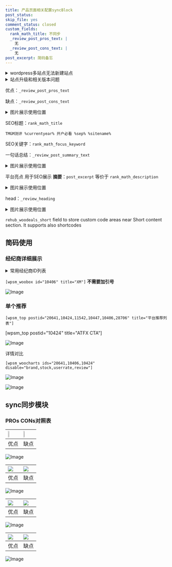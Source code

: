 ```yaml
---
title: 产品页面相关配置syncBlock
post_status: 
skip_file: yes
comment_status: closed
custom_fields:
  rank_math_title: 不同步
  _review_post_pros_text: |
    无
  _review_post_cons_text: |
    无
post_excerpt: 简码备忘
---
```

<details><summary>wordpress多站点无法新建站点</summary>

<li>和报错需要清理cookies一样的原因</li>
<li>wp-config.php里面<code>define( 'SUBDOMAIN_INSTALL', false );//子域名安装</code></li>
<li>新建子站点是用<code>define( 'SUBDOMAIN_INSTALL', true);//子域名安装</code> 完成以后，改成<code>false</code></li>
</details>

<details><summary>站点升级和相关版本问题</summary>

<p>wordpress：5.9.9
woocommerce：7.5.1
出现问题的地方：主题选项里面>><strong>Product layout >>compact style</strong></p>
<p>如何出现没有用过的字段 导致无法保存。先导出配置 然后进行修改，后面再次恢复即可。</p>
<p>出现部分字段无法显示时，需要返回默认布局后，对产品进行保存就好了。</p>
<p></p>
</details>

优点：`_review_post_pros_text`

缺点：`_review_post_cons_text`

<details><summary>图片展示使用位置</summary>

<img src="https://prod-files-secure.s3.us-west-2.amazonaws.com/39ed1227-6d7d-4570-be36-9ccd4a2c4241/f51d3d83-55d4-4bdf-9604-f37ec77ab556/Untitled.png?X-Amz-Algorithm=AWS4-HMAC-SHA256&X-Amz-Content-Sha256=UNSIGNED-PAYLOAD&X-Amz-Credential=ASIAZI2LB466WA5UUAG4%2F20251007%2Fus-west-2%2Fs3%2Faws4_request&X-Amz-Date=20251007T225520Z&X-Amz-Expires=3600&X-Amz-Security-Token=IQoJb3JpZ2luX2VjEBcaCXVzLXdlc3QtMiJHMEUCIAZ6TOhAcT6Es%2Fa6BElj%2FEj5vNU3KGovAUB60vGOWgx1AiEAhPQp1Kil5liOnKQqUSrlPgD%2BGM5ByTimpjAphgxXRb4qiAQIsP%2F%2F%2F%2F%2F%2F%2F%2F%2F%2FARAAGgw2Mzc0MjMxODM4MDUiDNN4w4iTYtkuzXn%2BJSrcA9WKUoqRncvshIXRhEa9V%2FuKCOfC46g1IoaOFa9Cut76djRaYKR2jr1Pm80TBSeq%2BtFq%2FSoQpiYWFT6ga8QSm%2F5xmjPD3kkMVMluB0iLIk1zR2SAWXO339EYO7zu8sfvIfVH9uGhTbQ80go866F8FlDF%2Beydz0fcAYzNtlKCnvVKhf%2B5u%2F7%2Fgw1YnSndozxi5wSUiQVUqyuxNpAXz6sHXvV7Lj3o403Ho5L%2BX5LuOT0v8hdoPYc3yDriUn4Zqle5npDnHkjyRFDWkPDRmjOVvoMua2plfFgbPrEw95H4To8lUzhCOcwg9rjdY0L4cPyd3TVsYy52TwFYftNICvcO9qN%2Bo4DNkHyaFUp4150S8iMuOsH6lOpD%2B0sOLJwvO8n2VVo87ERBmxO8xf4VpOCeg3GneguOje9C1DxakQcq4jocddM6j668p5gI%2BQK1abfqwfrc2t%2Fy%2F0Y%2BKoFncj7JnLk1gGZzsITQTT57DbRmgWZyl8p4qa5iTiVMzwDM8ifnptSXkN6YFVEzG7OUQd6D0TgG%2FyXYDUNSD2dTZ6%2BqKf5uJ%2FWa0VOFIP4Tm%2BbvWXu%2FuUa1AL6%2Bmxk%2Fl2F1PgoPy%2BxFx9bcf8VcZ%2Bgmx3A8UMjwcXiMrRTwf7b4HBvGMJSwlscGOqUBTf5KVs1yrGTv%2B6eEB39FK3tGbdL0zuqSZ%2BFx%2BZABDDh5PgmgbS8NiVR4Qz0Y7N3pWvsxO0CzfFZhLuzM9NkEhcCm7Y4eTaTipIu1IFM9Zogw4m1DMyIDoEPSCU%2Bk%2FjoTIzuFKf4X6PimmqzW3qlz2GJzGRfPc8kKvYuyV%2FK8MMk%2BKPqj6NbrBJvZvrZIpeTiPFbFL0f9nTX%2FnBtr16Iaz2KOw6JP&X-Amz-Signature=896092cfce92fbdb53e9fb48c833583eb503ce91a64bd0e577c0a63223871c94&X-Amz-SignedHeaders=host&x-amz-checksum-mode=ENABLED&x-id=GetObject" alt="Image">
</details>

SEO标题：`rank_math_title`

`TMGM测评 %currentyear% 开户必看 %sep% %sitename%`

SEO关键字：`rank_math_focus_keyword`

一句话总结：`_review_post_summary_text`

<details><summary>图片展示使用位置</summary>

<img src="https://prod-files-secure.s3.us-west-2.amazonaws.com/39ed1227-6d7d-4570-be36-9ccd4a2c4241/4b96a922-296c-4f4e-8630-d1c870cbce01/Untitled.png?X-Amz-Algorithm=AWS4-HMAC-SHA256&X-Amz-Content-Sha256=UNSIGNED-PAYLOAD&X-Amz-Credential=ASIAZI2LB466SHXP644O%2F20251007%2Fus-west-2%2Fs3%2Faws4_request&X-Amz-Date=20251007T225521Z&X-Amz-Expires=3600&X-Amz-Security-Token=IQoJb3JpZ2luX2VjEBcaCXVzLXdlc3QtMiJGMEQCIH4daMnunJVTnlaJtT8BndeD9%2FYihzTU8cOji2C5T3jWAiBXkqJJpF86jMPQmuMYs42vueo%2BeG6svhqcLgbGTvGDTCqIBAiw%2F%2F%2F%2F%2F%2F%2F%2F%2F%2F8BEAAaDDYzNzQyMzE4MzgwNSIM0O5euBpukcnt6P8HKtwD0dhzK0IT8KbEqTgceGXVClQS4UFd0c8SoPfeJzRegm3Nzkrr%2FXQ9VfTqpEBcTuW%2B6hjoYqXhwEa82yKvOWVrvzRMj%2BLkR4JWYfuZ6toyPUlsAkxcE3RQjjYeq4Va2SlBOOs2%2B8N6D%2BjvOL7wQvIyvtklZUD4XJZb%2BzPuGMDgTr%2BCJXQmQzohMV2IL5s9UQyFKW6lFPSTYWdtpU5vmq8iYAo3Tw5IGLqN8yrzhJKTwRCCb6UziMmfyoIYWa7EyEy5gNUFDQD7tXqWuzN5soKV5IeOj05MIk5rtOOlGawEPiHGH8hIwCZHQOpzxKskeI%2FGaCEvBRK9IwwWj8YcXFwTXr%2FQ%2B8B0WFQzhEvMvHSpOA0kf11DV1RFCogX52b3HVV5dua%2BvDAh6gTaOv33cGl8Ypyj1zQieT9X%2BdKqb8xeSM5681Tild97utGBBjzjhMSgKjZpejrwNtDv5zKGSYjcunNewFfcxwhXbjBK1Ej3bz%2FNiDGaY4dI68CJsDARz3P%2F%2Ff3mVeFhpUWCIzC3aUiMra1GVwn9ajRQotNpXCAJFrLLpTc9jQfy1tsMnqiZLybdOGEM%2Fbhv7hO%2B4q4F211qfhNBdH0SI9cPInxma4aUUGNeqSfM%2BiZQqhxs%2FUwwgLCWxwY6pgEzQfw7rG%2BPCUzs4NvLtgJo7RwPsmnDFQKuYvsJZvVw%2FjXkFcErlDp89h3QX1KUSSM78h7rxxom5FPkahjnOZ4gsRM%2BGvZJPd6M4Zow4y4jXOJR1OSo%2FkhfeBEkZmp2Pro0V585zOMcQJL1jjwKZnHmvsXyxO9ebrGFRT4%2F2ZTVUwF0xPYntpsEh1pl5VZxdxQSmpUnji2Gko85Sd5jmkdqEoWj8gib&X-Amz-Signature=851b52e8951c9a5a6c157cff816752818d74baa32f94b5ffd15f3c73114ec3a1&X-Amz-SignedHeaders=host&x-amz-checksum-mode=ENABLED&x-id=GetObject" alt="Image">
</details>

平台亮点 用于SEO展示 **摘要**：`post_excerpt`  等价于 `rank_math_description`

<details><summary>图片展示使用位置</summary>

<img src="https://prod-files-secure.s3.us-west-2.amazonaws.com/39ed1227-6d7d-4570-be36-9ccd4a2c4241/1ee11f63-b60a-4dfe-a7a7-d58ff23b5d88/Untitled.png?X-Amz-Algorithm=AWS4-HMAC-SHA256&X-Amz-Content-Sha256=UNSIGNED-PAYLOAD&X-Amz-Credential=ASIAZI2LB4663PT6ZN5C%2F20251007%2Fus-west-2%2Fs3%2Faws4_request&X-Amz-Date=20251007T225521Z&X-Amz-Expires=3600&X-Amz-Security-Token=IQoJb3JpZ2luX2VjEBcaCXVzLXdlc3QtMiJIMEYCIQC6K6B3jBBcyjvnWu6ppt75iANBiB09hcWRIW7navfGVwIhAKyItZ8oM%2FuTRI0eL7Z3%2Fzz%2BjT1PjBpO041Bqge03s2kKogECLD%2F%2F%2F%2F%2F%2F%2F%2F%2F%2FwEQABoMNjM3NDIzMTgzODA1IgzFOOML0ZIF4xIMcNQq3AMCK79Z4d6k4NYc5P1PR5YJyfyzViqg26ggaZl00P%2BtT3vckQ1%2B%2FIvW6ysZ6Dr57XP%2F15M6sqp7CSNqkWSEpjIRMu3CjKxHFQ3qvjXrfQXU1KaMzrKuUso1S3kwXzxjEanisbRRGFPoYy4aej8pUFjNGa%2BUkNz0%2FCxEHG6xP3g0ZxEY2r1FXHGOHvWmsRMKzUoWIQ%2B%2FaR%2F6tG%2F56SAzmleygkWM8O6Ubq8OpO0XPgxUbU8EuS%2FIJLQfEpHGEzLU6w%2B28YrZvEGvRIzXXZb5mUtWmrHKOCEEm47bTs1F1NAbDf2X0e1cFFuCyXq6A6PHNzyBbTyQwkAlnZWHBFVcVOW8ZK7us6imJvynDwCDTgFlFT%2B5lU665soMzJK1pX%2BPaYtfAGp3sXUrLf1fQhvrUrcyS6eXQ5UphmdRwoS2mLxL%2FJ5tEyOOagIFx7Nk%2BLnwextznOez2VGHtr8dU1BqgDKfTFCi3QTke1ZbFv%2FDijCS8ImCi0SFe0LYFdKa7RLPDsw0Kc2sp9r111C1Gl4Rl5Ea7ibMotkHDphLihk5cIX7W%2FzrtzA7UGOerJinl8Q5N63mZ%2BEODU%2BBDEiH4vGxtccnR0y6N6DNnGJtgZPGlAp2twHmvTbj9e2X7dA10DCksJbHBjqkAZXr2xsH5SMt7a7PWPUI8%2F9GtWZgX%2FzT357jIWg8j%2BFgq6TPHsytDIw019K%2FLdRPbQpK%2FbDWhoMu50klnqw8JuEBZWSi3moN8KWcCnB%2BxDAXZHkeppL6JHNs1UXS2IZqzJjNvMcDX3vYddnz6PqgMlOfRVzC7eVRhzHGhjBKVyS7feYvq5mKKpkkTa%2B4rvhS1pm5EWV%2FVvWsw1UEeZvvxIlvTuPc&X-Amz-Signature=c3b41248c6f16635b04f91385d7d69cfd075d46b2cd14a6ce6ffdd20503b664a&X-Amz-SignedHeaders=host&x-amz-checksum-mode=ENABLED&x-id=GetObject" alt="Image">
<img src="https://prod-files-secure.s3.us-west-2.amazonaws.com/39ed1227-6d7d-4570-be36-9ccd4a2c4241/ad4118b5-78d8-4fbe-801e-3b29b5d99c01/Untitled.png?X-Amz-Algorithm=AWS4-HMAC-SHA256&X-Amz-Content-Sha256=UNSIGNED-PAYLOAD&X-Amz-Credential=ASIAZI2LB4663PT6ZN5C%2F20251007%2Fus-west-2%2Fs3%2Faws4_request&X-Amz-Date=20251007T225521Z&X-Amz-Expires=3600&X-Amz-Security-Token=IQoJb3JpZ2luX2VjEBcaCXVzLXdlc3QtMiJIMEYCIQC6K6B3jBBcyjvnWu6ppt75iANBiB09hcWRIW7navfGVwIhAKyItZ8oM%2FuTRI0eL7Z3%2Fzz%2BjT1PjBpO041Bqge03s2kKogECLD%2F%2F%2F%2F%2F%2F%2F%2F%2F%2FwEQABoMNjM3NDIzMTgzODA1IgzFOOML0ZIF4xIMcNQq3AMCK79Z4d6k4NYc5P1PR5YJyfyzViqg26ggaZl00P%2BtT3vckQ1%2B%2FIvW6ysZ6Dr57XP%2F15M6sqp7CSNqkWSEpjIRMu3CjKxHFQ3qvjXrfQXU1KaMzrKuUso1S3kwXzxjEanisbRRGFPoYy4aej8pUFjNGa%2BUkNz0%2FCxEHG6xP3g0ZxEY2r1FXHGOHvWmsRMKzUoWIQ%2B%2FaR%2F6tG%2F56SAzmleygkWM8O6Ubq8OpO0XPgxUbU8EuS%2FIJLQfEpHGEzLU6w%2B28YrZvEGvRIzXXZb5mUtWmrHKOCEEm47bTs1F1NAbDf2X0e1cFFuCyXq6A6PHNzyBbTyQwkAlnZWHBFVcVOW8ZK7us6imJvynDwCDTgFlFT%2B5lU665soMzJK1pX%2BPaYtfAGp3sXUrLf1fQhvrUrcyS6eXQ5UphmdRwoS2mLxL%2FJ5tEyOOagIFx7Nk%2BLnwextznOez2VGHtr8dU1BqgDKfTFCi3QTke1ZbFv%2FDijCS8ImCi0SFe0LYFdKa7RLPDsw0Kc2sp9r111C1Gl4Rl5Ea7ibMotkHDphLihk5cIX7W%2FzrtzA7UGOerJinl8Q5N63mZ%2BEODU%2BBDEiH4vGxtccnR0y6N6DNnGJtgZPGlAp2twHmvTbj9e2X7dA10DCksJbHBjqkAZXr2xsH5SMt7a7PWPUI8%2F9GtWZgX%2FzT357jIWg8j%2BFgq6TPHsytDIw019K%2FLdRPbQpK%2FbDWhoMu50klnqw8JuEBZWSi3moN8KWcCnB%2BxDAXZHkeppL6JHNs1UXS2IZqzJjNvMcDX3vYddnz6PqgMlOfRVzC7eVRhzHGhjBKVyS7feYvq5mKKpkkTa%2B4rvhS1pm5EWV%2FVvWsw1UEeZvvxIlvTuPc&X-Amz-Signature=400e2290b3a5ce7b63006c2343c0673ceecad6b00c3ca9bf9f47dfe9d702c964&X-Amz-SignedHeaders=host&x-amz-checksum-mode=ENABLED&x-id=GetObject" alt="Image">
<img src="https://prod-files-secure.s3.us-west-2.amazonaws.com/39ed1227-6d7d-4570-be36-9ccd4a2c4241/a38cf7c9-a79c-4b64-9e94-13589fe0758b/Untitled.png?X-Amz-Algorithm=AWS4-HMAC-SHA256&X-Amz-Content-Sha256=UNSIGNED-PAYLOAD&X-Amz-Credential=ASIAZI2LB4663PT6ZN5C%2F20251007%2Fus-west-2%2Fs3%2Faws4_request&X-Amz-Date=20251007T225521Z&X-Amz-Expires=3600&X-Amz-Security-Token=IQoJb3JpZ2luX2VjEBcaCXVzLXdlc3QtMiJIMEYCIQC6K6B3jBBcyjvnWu6ppt75iANBiB09hcWRIW7navfGVwIhAKyItZ8oM%2FuTRI0eL7Z3%2Fzz%2BjT1PjBpO041Bqge03s2kKogECLD%2F%2F%2F%2F%2F%2F%2F%2F%2F%2FwEQABoMNjM3NDIzMTgzODA1IgzFOOML0ZIF4xIMcNQq3AMCK79Z4d6k4NYc5P1PR5YJyfyzViqg26ggaZl00P%2BtT3vckQ1%2B%2FIvW6ysZ6Dr57XP%2F15M6sqp7CSNqkWSEpjIRMu3CjKxHFQ3qvjXrfQXU1KaMzrKuUso1S3kwXzxjEanisbRRGFPoYy4aej8pUFjNGa%2BUkNz0%2FCxEHG6xP3g0ZxEY2r1FXHGOHvWmsRMKzUoWIQ%2B%2FaR%2F6tG%2F56SAzmleygkWM8O6Ubq8OpO0XPgxUbU8EuS%2FIJLQfEpHGEzLU6w%2B28YrZvEGvRIzXXZb5mUtWmrHKOCEEm47bTs1F1NAbDf2X0e1cFFuCyXq6A6PHNzyBbTyQwkAlnZWHBFVcVOW8ZK7us6imJvynDwCDTgFlFT%2B5lU665soMzJK1pX%2BPaYtfAGp3sXUrLf1fQhvrUrcyS6eXQ5UphmdRwoS2mLxL%2FJ5tEyOOagIFx7Nk%2BLnwextznOez2VGHtr8dU1BqgDKfTFCi3QTke1ZbFv%2FDijCS8ImCi0SFe0LYFdKa7RLPDsw0Kc2sp9r111C1Gl4Rl5Ea7ibMotkHDphLihk5cIX7W%2FzrtzA7UGOerJinl8Q5N63mZ%2BEODU%2BBDEiH4vGxtccnR0y6N6DNnGJtgZPGlAp2twHmvTbj9e2X7dA10DCksJbHBjqkAZXr2xsH5SMt7a7PWPUI8%2F9GtWZgX%2FzT357jIWg8j%2BFgq6TPHsytDIw019K%2FLdRPbQpK%2FbDWhoMu50klnqw8JuEBZWSi3moN8KWcCnB%2BxDAXZHkeppL6JHNs1UXS2IZqzJjNvMcDX3vYddnz6PqgMlOfRVzC7eVRhzHGhjBKVyS7feYvq5mKKpkkTa%2B4rvhS1pm5EWV%2FVvWsw1UEeZvvxIlvTuPc&X-Amz-Signature=96bf1cec249427af3d9048bcfcc7fb05572b18a6e543ad18fd5a7632d0d4471d&X-Amz-SignedHeaders=host&x-amz-checksum-mode=ENABLED&x-id=GetObject" alt="Image">
<img src="https://prod-files-secure.s3.us-west-2.amazonaws.com/39ed1227-6d7d-4570-be36-9ccd4a2c4241/7da6fc1e-d2ac-42ae-8c75-cb5749aa18f6/Untitled.png?X-Amz-Algorithm=AWS4-HMAC-SHA256&X-Amz-Content-Sha256=UNSIGNED-PAYLOAD&X-Amz-Credential=ASIAZI2LB4663PT6ZN5C%2F20251007%2Fus-west-2%2Fs3%2Faws4_request&X-Amz-Date=20251007T225521Z&X-Amz-Expires=3600&X-Amz-Security-Token=IQoJb3JpZ2luX2VjEBcaCXVzLXdlc3QtMiJIMEYCIQC6K6B3jBBcyjvnWu6ppt75iANBiB09hcWRIW7navfGVwIhAKyItZ8oM%2FuTRI0eL7Z3%2Fzz%2BjT1PjBpO041Bqge03s2kKogECLD%2F%2F%2F%2F%2F%2F%2F%2F%2F%2FwEQABoMNjM3NDIzMTgzODA1IgzFOOML0ZIF4xIMcNQq3AMCK79Z4d6k4NYc5P1PR5YJyfyzViqg26ggaZl00P%2BtT3vckQ1%2B%2FIvW6ysZ6Dr57XP%2F15M6sqp7CSNqkWSEpjIRMu3CjKxHFQ3qvjXrfQXU1KaMzrKuUso1S3kwXzxjEanisbRRGFPoYy4aej8pUFjNGa%2BUkNz0%2FCxEHG6xP3g0ZxEY2r1FXHGOHvWmsRMKzUoWIQ%2B%2FaR%2F6tG%2F56SAzmleygkWM8O6Ubq8OpO0XPgxUbU8EuS%2FIJLQfEpHGEzLU6w%2B28YrZvEGvRIzXXZb5mUtWmrHKOCEEm47bTs1F1NAbDf2X0e1cFFuCyXq6A6PHNzyBbTyQwkAlnZWHBFVcVOW8ZK7us6imJvynDwCDTgFlFT%2B5lU665soMzJK1pX%2BPaYtfAGp3sXUrLf1fQhvrUrcyS6eXQ5UphmdRwoS2mLxL%2FJ5tEyOOagIFx7Nk%2BLnwextznOez2VGHtr8dU1BqgDKfTFCi3QTke1ZbFv%2FDijCS8ImCi0SFe0LYFdKa7RLPDsw0Kc2sp9r111C1Gl4Rl5Ea7ibMotkHDphLihk5cIX7W%2FzrtzA7UGOerJinl8Q5N63mZ%2BEODU%2BBDEiH4vGxtccnR0y6N6DNnGJtgZPGlAp2twHmvTbj9e2X7dA10DCksJbHBjqkAZXr2xsH5SMt7a7PWPUI8%2F9GtWZgX%2FzT357jIWg8j%2BFgq6TPHsytDIw019K%2FLdRPbQpK%2FbDWhoMu50klnqw8JuEBZWSi3moN8KWcCnB%2BxDAXZHkeppL6JHNs1UXS2IZqzJjNvMcDX3vYddnz6PqgMlOfRVzC7eVRhzHGhjBKVyS7feYvq5mKKpkkTa%2B4rvhS1pm5EWV%2FVvWsw1UEeZvvxIlvTuPc&X-Amz-Signature=0b8b14a5705da70c22eb5b5e711ba9bfd02a711804bbe8dead94eac3a8d1129e&X-Amz-SignedHeaders=host&x-amz-checksum-mode=ENABLED&x-id=GetObject" alt="Image">
<img src="https://prod-files-secure.s3.us-west-2.amazonaws.com/39ed1227-6d7d-4570-be36-9ccd4a2c4241/7e97f40a-eaee-47f5-b2f9-475f96808fa7/Untitled.png?X-Amz-Algorithm=AWS4-HMAC-SHA256&X-Amz-Content-Sha256=UNSIGNED-PAYLOAD&X-Amz-Credential=ASIAZI2LB4663PT6ZN5C%2F20251007%2Fus-west-2%2Fs3%2Faws4_request&X-Amz-Date=20251007T225521Z&X-Amz-Expires=3600&X-Amz-Security-Token=IQoJb3JpZ2luX2VjEBcaCXVzLXdlc3QtMiJIMEYCIQC6K6B3jBBcyjvnWu6ppt75iANBiB09hcWRIW7navfGVwIhAKyItZ8oM%2FuTRI0eL7Z3%2Fzz%2BjT1PjBpO041Bqge03s2kKogECLD%2F%2F%2F%2F%2F%2F%2F%2F%2F%2FwEQABoMNjM3NDIzMTgzODA1IgzFOOML0ZIF4xIMcNQq3AMCK79Z4d6k4NYc5P1PR5YJyfyzViqg26ggaZl00P%2BtT3vckQ1%2B%2FIvW6ysZ6Dr57XP%2F15M6sqp7CSNqkWSEpjIRMu3CjKxHFQ3qvjXrfQXU1KaMzrKuUso1S3kwXzxjEanisbRRGFPoYy4aej8pUFjNGa%2BUkNz0%2FCxEHG6xP3g0ZxEY2r1FXHGOHvWmsRMKzUoWIQ%2B%2FaR%2F6tG%2F56SAzmleygkWM8O6Ubq8OpO0XPgxUbU8EuS%2FIJLQfEpHGEzLU6w%2B28YrZvEGvRIzXXZb5mUtWmrHKOCEEm47bTs1F1NAbDf2X0e1cFFuCyXq6A6PHNzyBbTyQwkAlnZWHBFVcVOW8ZK7us6imJvynDwCDTgFlFT%2B5lU665soMzJK1pX%2BPaYtfAGp3sXUrLf1fQhvrUrcyS6eXQ5UphmdRwoS2mLxL%2FJ5tEyOOagIFx7Nk%2BLnwextznOez2VGHtr8dU1BqgDKfTFCi3QTke1ZbFv%2FDijCS8ImCi0SFe0LYFdKa7RLPDsw0Kc2sp9r111C1Gl4Rl5Ea7ibMotkHDphLihk5cIX7W%2FzrtzA7UGOerJinl8Q5N63mZ%2BEODU%2BBDEiH4vGxtccnR0y6N6DNnGJtgZPGlAp2twHmvTbj9e2X7dA10DCksJbHBjqkAZXr2xsH5SMt7a7PWPUI8%2F9GtWZgX%2FzT357jIWg8j%2BFgq6TPHsytDIw019K%2FLdRPbQpK%2FbDWhoMu50klnqw8JuEBZWSi3moN8KWcCnB%2BxDAXZHkeppL6JHNs1UXS2IZqzJjNvMcDX3vYddnz6PqgMlOfRVzC7eVRhzHGhjBKVyS7feYvq5mKKpkkTa%2B4rvhS1pm5EWV%2FVvWsw1UEeZvvxIlvTuPc&X-Amz-Signature=8dfff066c02e9fc454d5658623bdca93bbb4c384be79d669ff86a5436d68beda&X-Amz-SignedHeaders=host&x-amz-checksum-mode=ENABLED&x-id=GetObject" alt="Image">
</details>

head：`_review_heading`

<details><summary>图片展示使用位置</summary>

<img src="https://prod-files-secure.s3.us-west-2.amazonaws.com/39ed1227-6d7d-4570-be36-9ccd4a2c4241/3a4650ad-9887-415c-889a-edd51fa54f27/Untitled.png?X-Amz-Algorithm=AWS4-HMAC-SHA256&X-Amz-Content-Sha256=UNSIGNED-PAYLOAD&X-Amz-Credential=ASIAZI2LB4663QAYABGE%2F20251007%2Fus-west-2%2Fs3%2Faws4_request&X-Amz-Date=20251007T225522Z&X-Amz-Expires=3600&X-Amz-Security-Token=IQoJb3JpZ2luX2VjEBcaCXVzLXdlc3QtMiJGMEQCID3NjxTwjXFkU0SkpMusn6d787QSeSjrErCJHYPnmgvJAiASoPcO5XC6nh4CqRRpKLJkYBUck1soJTZ1sMkM34rZcSqIBAiw%2F%2F%2F%2F%2F%2F%2F%2F%2F%2F8BEAAaDDYzNzQyMzE4MzgwNSIMQVRdUTVGXOIyHOLoKtwDFSpykF0ejIAfRZ7t6aVMJbvyQG1juJi5OoUFgQGCO5%2BIhPjkV6nKsGqugpJMV%2Bm17l6BoeUTCJqTB4n%2BZuvpDlVZdXoBO0MkXMECevemNX9lWq9QzgDaGgC5FWsKpbTsu%2BYCiWZ7Eg%2BprGmgjFVh14806adYgb89fFbZ5FfNmltovLMRKF3hlU19Geao8H%2BQGsacf9IS0oc90k0Ys5VGMFMVdHOOHuGONh23DeqvH2d%2FcRqpS%2FtgUFrF2Uz%2FPycF1XaxbDx%2FwHI3vrNvkZdtrA%2FCYabpc%2FZw38xrvYzDqdqCIVACEpOHzafGTLPy4TktqLh%2FqfVfdpYcfH7iROrwbG1i10YUMudLK79wkzswL%2BEm2XlphwLDPic8NBgZp21cHEfNWV1MLM%2BgYXUvzW6M02OMwSomdjQlkWTszKmll2qnphs0sp0Pv0bZk03iJCrndivOQ%2B5T8%2FIR5ZYR1PbU05jAr6wxFYo43L68edPDnr1Ds%2FBB8Wu%2FO78i%2FpFgGeMkZo1gmMT%2BfrHBaD4fxW72A48VWjpAZKb1ymhCPXZtoiXU14NC6y8aGq2pCFJvAKKCNWAVDcNf72TQeOIXHpqJXyPKPhoUKnvr7oiwRCKAI0y%2BoepRPKcMdRNLuVQw%2Bq%2BWxwY6pgF6c%2F9yoOJyFYzaY9axZYPiGQhWExv4Bu3PICB%2FJo6vDwf0yxXXNzimYOvypx%2BhtCHqX3CH%2F4IoDBMcguQYrQWUBt35mt8DYyMCm2uvvsaGuprxqXE6t0WBkEKJ4ttplR0T%2B0LVDD39Hm%2FiAyv6AugPDPlNv95JBymcMmJ2RGV05kLvZQRYyHzVt9C7MFzMsKleoVW02es2iXD170ICvjc3NreV6GW1&X-Amz-Signature=a8012923d2b4ef010994f44166bd2ac094e5089386daa1b338371c9554013aaa&X-Amz-SignedHeaders=host&x-amz-checksum-mode=ENABLED&x-id=GetObject" alt="Image">
</details>

`rehub_woodeals_short`	field to store custom code areas near Short content section. It supports also shortcodes



## 简码使用

### 经纪商详细展示

<details><summary>常用经纪商ID列表</summary>

<pre><code class="php">嘉盛 ===> 20641  [wpsm_woobox id="20641" title="嘉盛"]
易信easymarkets ===> 11542  [wpsm_woobox id="11542" title="易信easymarkets"]
ATFX外汇 ===> 10424  [wpsm_woobox id="10424" title="ATFX"]
XM ===> 10406  [wpsm_woobox id="10406" title="XM"]
TMGM ===> 29622  [wpsm_woobox id="29622" title="TMGM"]
HYCM ===> 10447  [wpsm_woobox id="10447" title="HYCM"]
fpmarkets澳福外汇 ===> 20639  [wpsm_woobox id="20639" title="fpmarkets澳福外汇"]</code></pre>
</details>

`[wpsm_woobox id="10406" title="XM"]` **不需要加引号**

![Image](https://prod-files-secure.s3.us-west-2.amazonaws.com/39ed1227-6d7d-4570-be36-9ccd4a2c4241/4f898f9d-0fa7-4e43-acd3-ac6bc7be575a/Untitled.png?X-Amz-Algorithm=AWS4-HMAC-SHA256&X-Amz-Content-Sha256=UNSIGNED-PAYLOAD&X-Amz-Credential=ASIAZI2LB466RXXPLPPV%2F20251007%2Fus-west-2%2Fs3%2Faws4_request&X-Amz-Date=20251007T225519Z&X-Amz-Expires=3600&X-Amz-Security-Token=IQoJb3JpZ2luX2VjEBcaCXVzLXdlc3QtMiJGMEQCIHCzUdKKR0t%2BpynlgVeAKt%2Fe1O%2Fmd2IN68aw8VoqeXS8AiBN5dv%2Ba9S3OVEdjgK2erP3tKnr7QKaqoi1Bi2lOjPUkiqIBAiw%2F%2F%2F%2F%2F%2F%2F%2F%2F%2F8BEAAaDDYzNzQyMzE4MzgwNSIMEzC5SRbc%2FB0PCyqZKtwDTIcy1f6FRm93%2FGlnbaJX04nIXlmINDTCfNSLoLjlDgdp1tZWpLMm8lnZPdVC5OhUKQfKE0OzqYtecCYL2axFeNVENH6dli7d2HrXBwYB3JfmzjkFYxjxxFf29HGO%2FDFcxDGjQ9XQ2C7lUHdgfQ3XgTAuuU%2BMiHa0f2%2FKXmjz7qi%2FPBjrNqNRdYKSItPyLqxpvrjU%2B7ZFsC1MbkRsh4cqGkH4nEd%2Fa25%2B2Uly5%2BPMhlRWSvGIo%2B8l%2B4tc3eR9S9gRA2qdWNXHdzZp116T5avoxlD7KHwFpZS3VkCE6xN3S4eB1L2OsixdEPwbJYS0Ab3VfH72xs19cMkh%2BJvfPx0Yc1somZeWHMFggcFOqvmO7SpNPGyBPQE%2FuE%2Fs%2FR8PEjxUpggm3DIEyPKGMxqAbMpl1toLR1L4HlmQPH3A6BKxFeDT3BcDjlOfSglOzSFt8RDaT4eXUAZQmZbaRfqxwTSvy6UJ%2B99Jfx8GyU5l%2F2yoIYCOEvZgoPRbrmHkYu3DA40j8E5wPLd%2BBlq2k9Suj9eEFqErvnGXCt2ofx9VWE0rprqwiCJQrYuuXNaGXaY%2BUPFwCVFy%2F57eVN5j0pMf1m0%2ByMIL%2FPcsF6gSXJFRH8hvLXbhTZDOluMCrdU5cPowsrCWxwY6pgFAjyEUpLZEqA8dW6XQcWzYMwo7rYlUKB8Q0diIYoYBwzT6RoswAkLJVMrguVQAQSxID5VGc7cxbjahQeI%2BgRCldWmIFr3%2FCGurmAUeGmc2GAaqz%2F3BYt5jSB8g3dX7mEz1SWRhIzBrVV3HyemIzpd8qvOAbAB%2FA4C9rGuOpRtyxLzUuYGLwt%2FZGfzrdM%2BYTNOk%2BOTUR1z19hdXTSapU%2ByrKfbtK6g8&X-Amz-Signature=51c1629350123c89898c2499003ef9e2be87df6ccdc069cbfb8a3422d65b1627&X-Amz-SignedHeaders=host&x-amz-checksum-mode=ENABLED&x-id=GetObject)

### 单个推荐
`[wpsm_top postid="20641,10424,11542,10447,10406,28706" title="平台推荐列表"]`

[wpsm_top postid="10424" title="ATFX CTA"]

![Image](https://prod-files-secure.s3.us-west-2.amazonaws.com/39ed1227-6d7d-4570-be36-9ccd4a2c4241/5ac620dc-51a8-48b6-b55d-91f47299193c/Untitled.png?X-Amz-Algorithm=AWS4-HMAC-SHA256&X-Amz-Content-Sha256=UNSIGNED-PAYLOAD&X-Amz-Credential=ASIAZI2LB466RXXPLPPV%2F20251007%2Fus-west-2%2Fs3%2Faws4_request&X-Amz-Date=20251007T225519Z&X-Amz-Expires=3600&X-Amz-Security-Token=IQoJb3JpZ2luX2VjEBcaCXVzLXdlc3QtMiJGMEQCIHCzUdKKR0t%2BpynlgVeAKt%2Fe1O%2Fmd2IN68aw8VoqeXS8AiBN5dv%2Ba9S3OVEdjgK2erP3tKnr7QKaqoi1Bi2lOjPUkiqIBAiw%2F%2F%2F%2F%2F%2F%2F%2F%2F%2F8BEAAaDDYzNzQyMzE4MzgwNSIMEzC5SRbc%2FB0PCyqZKtwDTIcy1f6FRm93%2FGlnbaJX04nIXlmINDTCfNSLoLjlDgdp1tZWpLMm8lnZPdVC5OhUKQfKE0OzqYtecCYL2axFeNVENH6dli7d2HrXBwYB3JfmzjkFYxjxxFf29HGO%2FDFcxDGjQ9XQ2C7lUHdgfQ3XgTAuuU%2BMiHa0f2%2FKXmjz7qi%2FPBjrNqNRdYKSItPyLqxpvrjU%2B7ZFsC1MbkRsh4cqGkH4nEd%2Fa25%2B2Uly5%2BPMhlRWSvGIo%2B8l%2B4tc3eR9S9gRA2qdWNXHdzZp116T5avoxlD7KHwFpZS3VkCE6xN3S4eB1L2OsixdEPwbJYS0Ab3VfH72xs19cMkh%2BJvfPx0Yc1somZeWHMFggcFOqvmO7SpNPGyBPQE%2FuE%2Fs%2FR8PEjxUpggm3DIEyPKGMxqAbMpl1toLR1L4HlmQPH3A6BKxFeDT3BcDjlOfSglOzSFt8RDaT4eXUAZQmZbaRfqxwTSvy6UJ%2B99Jfx8GyU5l%2F2yoIYCOEvZgoPRbrmHkYu3DA40j8E5wPLd%2BBlq2k9Suj9eEFqErvnGXCt2ofx9VWE0rprqwiCJQrYuuXNaGXaY%2BUPFwCVFy%2F57eVN5j0pMf1m0%2ByMIL%2FPcsF6gSXJFRH8hvLXbhTZDOluMCrdU5cPowsrCWxwY6pgFAjyEUpLZEqA8dW6XQcWzYMwo7rYlUKB8Q0diIYoYBwzT6RoswAkLJVMrguVQAQSxID5VGc7cxbjahQeI%2BgRCldWmIFr3%2FCGurmAUeGmc2GAaqz%2F3BYt5jSB8g3dX7mEz1SWRhIzBrVV3HyemIzpd8qvOAbAB%2FA4C9rGuOpRtyxLzUuYGLwt%2FZGfzrdM%2BYTNOk%2BOTUR1z19hdXTSapU%2ByrKfbtK6g8&X-Amz-Signature=28c2257315608340efa7b7aeda03826cad7500f5e986e536bd3333f836b418aa&X-Amz-SignedHeaders=host&x-amz-checksum-mode=ENABLED&x-id=GetObject)

详情对比

`[wpsm_woocharts ids="20641,10406,10424" disable="brand,stock,userrate,review"]`

![Image](https://prod-files-secure.s3.us-west-2.amazonaws.com/39ed1227-6d7d-4570-be36-9ccd4a2c4241/bf3ba45f-b9f3-4295-8aef-b4a495fd25f4/Untitled.png?X-Amz-Algorithm=AWS4-HMAC-SHA256&X-Amz-Content-Sha256=UNSIGNED-PAYLOAD&X-Amz-Credential=ASIAZI2LB466RXXPLPPV%2F20251007%2Fus-west-2%2Fs3%2Faws4_request&X-Amz-Date=20251007T225519Z&X-Amz-Expires=3600&X-Amz-Security-Token=IQoJb3JpZ2luX2VjEBcaCXVzLXdlc3QtMiJGMEQCIHCzUdKKR0t%2BpynlgVeAKt%2Fe1O%2Fmd2IN68aw8VoqeXS8AiBN5dv%2Ba9S3OVEdjgK2erP3tKnr7QKaqoi1Bi2lOjPUkiqIBAiw%2F%2F%2F%2F%2F%2F%2F%2F%2F%2F8BEAAaDDYzNzQyMzE4MzgwNSIMEzC5SRbc%2FB0PCyqZKtwDTIcy1f6FRm93%2FGlnbaJX04nIXlmINDTCfNSLoLjlDgdp1tZWpLMm8lnZPdVC5OhUKQfKE0OzqYtecCYL2axFeNVENH6dli7d2HrXBwYB3JfmzjkFYxjxxFf29HGO%2FDFcxDGjQ9XQ2C7lUHdgfQ3XgTAuuU%2BMiHa0f2%2FKXmjz7qi%2FPBjrNqNRdYKSItPyLqxpvrjU%2B7ZFsC1MbkRsh4cqGkH4nEd%2Fa25%2B2Uly5%2BPMhlRWSvGIo%2B8l%2B4tc3eR9S9gRA2qdWNXHdzZp116T5avoxlD7KHwFpZS3VkCE6xN3S4eB1L2OsixdEPwbJYS0Ab3VfH72xs19cMkh%2BJvfPx0Yc1somZeWHMFggcFOqvmO7SpNPGyBPQE%2FuE%2Fs%2FR8PEjxUpggm3DIEyPKGMxqAbMpl1toLR1L4HlmQPH3A6BKxFeDT3BcDjlOfSglOzSFt8RDaT4eXUAZQmZbaRfqxwTSvy6UJ%2B99Jfx8GyU5l%2F2yoIYCOEvZgoPRbrmHkYu3DA40j8E5wPLd%2BBlq2k9Suj9eEFqErvnGXCt2ofx9VWE0rprqwiCJQrYuuXNaGXaY%2BUPFwCVFy%2F57eVN5j0pMf1m0%2ByMIL%2FPcsF6gSXJFRH8hvLXbhTZDOluMCrdU5cPowsrCWxwY6pgFAjyEUpLZEqA8dW6XQcWzYMwo7rYlUKB8Q0diIYoYBwzT6RoswAkLJVMrguVQAQSxID5VGc7cxbjahQeI%2BgRCldWmIFr3%2FCGurmAUeGmc2GAaqz%2F3BYt5jSB8g3dX7mEz1SWRhIzBrVV3HyemIzpd8qvOAbAB%2FA4C9rGuOpRtyxLzUuYGLwt%2FZGfzrdM%2BYTNOk%2BOTUR1z19hdXTSapU%2ByrKfbtK6g8&X-Amz-Signature=bf356823597bdaacd9702d3897374dee19cb228cd727df604c96f43c7fc42bf2&X-Amz-SignedHeaders=host&x-amz-checksum-mode=ENABLED&x-id=GetObject)

![Image](https://prod-files-secure.s3.us-west-2.amazonaws.com/39ed1227-6d7d-4570-be36-9ccd4a2c4241/30bc56ef-f383-4b48-9768-2ebc9e436ec0/Untitled.png?X-Amz-Algorithm=AWS4-HMAC-SHA256&X-Amz-Content-Sha256=UNSIGNED-PAYLOAD&X-Amz-Credential=ASIAZI2LB466RXXPLPPV%2F20251007%2Fus-west-2%2Fs3%2Faws4_request&X-Amz-Date=20251007T225519Z&X-Amz-Expires=3600&X-Amz-Security-Token=IQoJb3JpZ2luX2VjEBcaCXVzLXdlc3QtMiJGMEQCIHCzUdKKR0t%2BpynlgVeAKt%2Fe1O%2Fmd2IN68aw8VoqeXS8AiBN5dv%2Ba9S3OVEdjgK2erP3tKnr7QKaqoi1Bi2lOjPUkiqIBAiw%2F%2F%2F%2F%2F%2F%2F%2F%2F%2F8BEAAaDDYzNzQyMzE4MzgwNSIMEzC5SRbc%2FB0PCyqZKtwDTIcy1f6FRm93%2FGlnbaJX04nIXlmINDTCfNSLoLjlDgdp1tZWpLMm8lnZPdVC5OhUKQfKE0OzqYtecCYL2axFeNVENH6dli7d2HrXBwYB3JfmzjkFYxjxxFf29HGO%2FDFcxDGjQ9XQ2C7lUHdgfQ3XgTAuuU%2BMiHa0f2%2FKXmjz7qi%2FPBjrNqNRdYKSItPyLqxpvrjU%2B7ZFsC1MbkRsh4cqGkH4nEd%2Fa25%2B2Uly5%2BPMhlRWSvGIo%2B8l%2B4tc3eR9S9gRA2qdWNXHdzZp116T5avoxlD7KHwFpZS3VkCE6xN3S4eB1L2OsixdEPwbJYS0Ab3VfH72xs19cMkh%2BJvfPx0Yc1somZeWHMFggcFOqvmO7SpNPGyBPQE%2FuE%2Fs%2FR8PEjxUpggm3DIEyPKGMxqAbMpl1toLR1L4HlmQPH3A6BKxFeDT3BcDjlOfSglOzSFt8RDaT4eXUAZQmZbaRfqxwTSvy6UJ%2B99Jfx8GyU5l%2F2yoIYCOEvZgoPRbrmHkYu3DA40j8E5wPLd%2BBlq2k9Suj9eEFqErvnGXCt2ofx9VWE0rprqwiCJQrYuuXNaGXaY%2BUPFwCVFy%2F57eVN5j0pMf1m0%2ByMIL%2FPcsF6gSXJFRH8hvLXbhTZDOluMCrdU5cPowsrCWxwY6pgFAjyEUpLZEqA8dW6XQcWzYMwo7rYlUKB8Q0diIYoYBwzT6RoswAkLJVMrguVQAQSxID5VGc7cxbjahQeI%2BgRCldWmIFr3%2FCGurmAUeGmc2GAaqz%2F3BYt5jSB8g3dX7mEz1SWRhIzBrVV3HyemIzpd8qvOAbAB%2FA4C9rGuOpRtyxLzUuYGLwt%2FZGfzrdM%2BYTNOk%2BOTUR1z19hdXTSapU%2ByrKfbtK6g8&X-Amz-Signature=a1942e64a1e8b251808e91d21c4624f2e76d6295a9452bf87a1341daaf600730&X-Amz-SignedHeaders=host&x-amz-checksum-mode=ENABLED&x-id=GetObject)

## sync同步模块

### PROs CONs对照表

| <img src="https://cdn.ifttt.fun/gh/jarlin8/OSS@main/icons/customize/pros.svg" height="auto" width="37.3%"> | <img src="https://cdn.ifttt.fun/gh/jarlin8/OSS@main/icons/customize/cons.svg" height="auto" width="28.8%"> |
| :--- | :--- |
| 优点 | 缺点 |

![Image](https://prod-files-secure.s3.us-west-2.amazonaws.com/39ed1227-6d7d-4570-be36-9ccd4a2c4241/8742b755-dfb5-4004-9a5f-d6e561664bd8/Untitled.png?X-Amz-Algorithm=AWS4-HMAC-SHA256&X-Amz-Content-Sha256=UNSIGNED-PAYLOAD&X-Amz-Credential=ASIAZI2LB466RXXPLPPV%2F20251007%2Fus-west-2%2Fs3%2Faws4_request&X-Amz-Date=20251007T225519Z&X-Amz-Expires=3600&X-Amz-Security-Token=IQoJb3JpZ2luX2VjEBcaCXVzLXdlc3QtMiJGMEQCIHCzUdKKR0t%2BpynlgVeAKt%2Fe1O%2Fmd2IN68aw8VoqeXS8AiBN5dv%2Ba9S3OVEdjgK2erP3tKnr7QKaqoi1Bi2lOjPUkiqIBAiw%2F%2F%2F%2F%2F%2F%2F%2F%2F%2F8BEAAaDDYzNzQyMzE4MzgwNSIMEzC5SRbc%2FB0PCyqZKtwDTIcy1f6FRm93%2FGlnbaJX04nIXlmINDTCfNSLoLjlDgdp1tZWpLMm8lnZPdVC5OhUKQfKE0OzqYtecCYL2axFeNVENH6dli7d2HrXBwYB3JfmzjkFYxjxxFf29HGO%2FDFcxDGjQ9XQ2C7lUHdgfQ3XgTAuuU%2BMiHa0f2%2FKXmjz7qi%2FPBjrNqNRdYKSItPyLqxpvrjU%2B7ZFsC1MbkRsh4cqGkH4nEd%2Fa25%2B2Uly5%2BPMhlRWSvGIo%2B8l%2B4tc3eR9S9gRA2qdWNXHdzZp116T5avoxlD7KHwFpZS3VkCE6xN3S4eB1L2OsixdEPwbJYS0Ab3VfH72xs19cMkh%2BJvfPx0Yc1somZeWHMFggcFOqvmO7SpNPGyBPQE%2FuE%2Fs%2FR8PEjxUpggm3DIEyPKGMxqAbMpl1toLR1L4HlmQPH3A6BKxFeDT3BcDjlOfSglOzSFt8RDaT4eXUAZQmZbaRfqxwTSvy6UJ%2B99Jfx8GyU5l%2F2yoIYCOEvZgoPRbrmHkYu3DA40j8E5wPLd%2BBlq2k9Suj9eEFqErvnGXCt2ofx9VWE0rprqwiCJQrYuuXNaGXaY%2BUPFwCVFy%2F57eVN5j0pMf1m0%2ByMIL%2FPcsF6gSXJFRH8hvLXbhTZDOluMCrdU5cPowsrCWxwY6pgFAjyEUpLZEqA8dW6XQcWzYMwo7rYlUKB8Q0diIYoYBwzT6RoswAkLJVMrguVQAQSxID5VGc7cxbjahQeI%2BgRCldWmIFr3%2FCGurmAUeGmc2GAaqz%2F3BYt5jSB8g3dX7mEz1SWRhIzBrVV3HyemIzpd8qvOAbAB%2FA4C9rGuOpRtyxLzUuYGLwt%2FZGfzrdM%2BYTNOk%2BOTUR1z19hdXTSapU%2ByrKfbtK6g8&X-Amz-Signature=1ac275317e29b890772e3b0bcbbb911c291927be1d2e8efa5402a9a8c0e08d52&X-Amz-SignedHeaders=host&x-amz-checksum-mode=ENABLED&x-id=GetObject)

| <img src="https://cdn.ifttt.fun/gh/jarlin8/OSS@main/icons/customize/pros1.svg" height="auto"> | <img src="https://cdn.ifttt.fun/gh/jarlin8/OSS@main/icons/customize/cons1.svg" height="auto"> |
| :--- | :--- |
| 优点 | 缺点 |

![Image](https://prod-files-secure.s3.us-west-2.amazonaws.com/39ed1227-6d7d-4570-be36-9ccd4a2c4241/806358f8-c9c4-4e17-bb35-c6c76a5397a5/Untitled.png?X-Amz-Algorithm=AWS4-HMAC-SHA256&X-Amz-Content-Sha256=UNSIGNED-PAYLOAD&X-Amz-Credential=ASIAZI2LB466RXXPLPPV%2F20251007%2Fus-west-2%2Fs3%2Faws4_request&X-Amz-Date=20251007T225519Z&X-Amz-Expires=3600&X-Amz-Security-Token=IQoJb3JpZ2luX2VjEBcaCXVzLXdlc3QtMiJGMEQCIHCzUdKKR0t%2BpynlgVeAKt%2Fe1O%2Fmd2IN68aw8VoqeXS8AiBN5dv%2Ba9S3OVEdjgK2erP3tKnr7QKaqoi1Bi2lOjPUkiqIBAiw%2F%2F%2F%2F%2F%2F%2F%2F%2F%2F8BEAAaDDYzNzQyMzE4MzgwNSIMEzC5SRbc%2FB0PCyqZKtwDTIcy1f6FRm93%2FGlnbaJX04nIXlmINDTCfNSLoLjlDgdp1tZWpLMm8lnZPdVC5OhUKQfKE0OzqYtecCYL2axFeNVENH6dli7d2HrXBwYB3JfmzjkFYxjxxFf29HGO%2FDFcxDGjQ9XQ2C7lUHdgfQ3XgTAuuU%2BMiHa0f2%2FKXmjz7qi%2FPBjrNqNRdYKSItPyLqxpvrjU%2B7ZFsC1MbkRsh4cqGkH4nEd%2Fa25%2B2Uly5%2BPMhlRWSvGIo%2B8l%2B4tc3eR9S9gRA2qdWNXHdzZp116T5avoxlD7KHwFpZS3VkCE6xN3S4eB1L2OsixdEPwbJYS0Ab3VfH72xs19cMkh%2BJvfPx0Yc1somZeWHMFggcFOqvmO7SpNPGyBPQE%2FuE%2Fs%2FR8PEjxUpggm3DIEyPKGMxqAbMpl1toLR1L4HlmQPH3A6BKxFeDT3BcDjlOfSglOzSFt8RDaT4eXUAZQmZbaRfqxwTSvy6UJ%2B99Jfx8GyU5l%2F2yoIYCOEvZgoPRbrmHkYu3DA40j8E5wPLd%2BBlq2k9Suj9eEFqErvnGXCt2ofx9VWE0rprqwiCJQrYuuXNaGXaY%2BUPFwCVFy%2F57eVN5j0pMf1m0%2ByMIL%2FPcsF6gSXJFRH8hvLXbhTZDOluMCrdU5cPowsrCWxwY6pgFAjyEUpLZEqA8dW6XQcWzYMwo7rYlUKB8Q0diIYoYBwzT6RoswAkLJVMrguVQAQSxID5VGc7cxbjahQeI%2BgRCldWmIFr3%2FCGurmAUeGmc2GAaqz%2F3BYt5jSB8g3dX7mEz1SWRhIzBrVV3HyemIzpd8qvOAbAB%2FA4C9rGuOpRtyxLzUuYGLwt%2FZGfzrdM%2BYTNOk%2BOTUR1z19hdXTSapU%2ByrKfbtK6g8&X-Amz-Signature=8cf5a085d9b8809ca4810e0b46e2f262a70bf12b8fcc5e1d8f7232a48adb980c&X-Amz-SignedHeaders=host&x-amz-checksum-mode=ENABLED&x-id=GetObject)

| <img src="https://cdn.ifttt.fun/gh/jarlin8/OSS@main/icons/customize/pros2.svg" height="auto"> | <img src="https://cdn.ifttt.fun/gh/jarlin8/OSS@main/icons/customize/cons2.svg" height="auto"> |
| :--- | :--- |
| 优点 | 缺点 |

![Image](https://prod-files-secure.s3.us-west-2.amazonaws.com/39ed1227-6d7d-4570-be36-9ccd4a2c4241/a9245ec9-70dd-4005-b534-0d54315fc5f3/Untitled.png?X-Amz-Algorithm=AWS4-HMAC-SHA256&X-Amz-Content-Sha256=UNSIGNED-PAYLOAD&X-Amz-Credential=ASIAZI2LB466RXXPLPPV%2F20251007%2Fus-west-2%2Fs3%2Faws4_request&X-Amz-Date=20251007T225519Z&X-Amz-Expires=3600&X-Amz-Security-Token=IQoJb3JpZ2luX2VjEBcaCXVzLXdlc3QtMiJGMEQCIHCzUdKKR0t%2BpynlgVeAKt%2Fe1O%2Fmd2IN68aw8VoqeXS8AiBN5dv%2Ba9S3OVEdjgK2erP3tKnr7QKaqoi1Bi2lOjPUkiqIBAiw%2F%2F%2F%2F%2F%2F%2F%2F%2F%2F8BEAAaDDYzNzQyMzE4MzgwNSIMEzC5SRbc%2FB0PCyqZKtwDTIcy1f6FRm93%2FGlnbaJX04nIXlmINDTCfNSLoLjlDgdp1tZWpLMm8lnZPdVC5OhUKQfKE0OzqYtecCYL2axFeNVENH6dli7d2HrXBwYB3JfmzjkFYxjxxFf29HGO%2FDFcxDGjQ9XQ2C7lUHdgfQ3XgTAuuU%2BMiHa0f2%2FKXmjz7qi%2FPBjrNqNRdYKSItPyLqxpvrjU%2B7ZFsC1MbkRsh4cqGkH4nEd%2Fa25%2B2Uly5%2BPMhlRWSvGIo%2B8l%2B4tc3eR9S9gRA2qdWNXHdzZp116T5avoxlD7KHwFpZS3VkCE6xN3S4eB1L2OsixdEPwbJYS0Ab3VfH72xs19cMkh%2BJvfPx0Yc1somZeWHMFggcFOqvmO7SpNPGyBPQE%2FuE%2Fs%2FR8PEjxUpggm3DIEyPKGMxqAbMpl1toLR1L4HlmQPH3A6BKxFeDT3BcDjlOfSglOzSFt8RDaT4eXUAZQmZbaRfqxwTSvy6UJ%2B99Jfx8GyU5l%2F2yoIYCOEvZgoPRbrmHkYu3DA40j8E5wPLd%2BBlq2k9Suj9eEFqErvnGXCt2ofx9VWE0rprqwiCJQrYuuXNaGXaY%2BUPFwCVFy%2F57eVN5j0pMf1m0%2ByMIL%2FPcsF6gSXJFRH8hvLXbhTZDOluMCrdU5cPowsrCWxwY6pgFAjyEUpLZEqA8dW6XQcWzYMwo7rYlUKB8Q0diIYoYBwzT6RoswAkLJVMrguVQAQSxID5VGc7cxbjahQeI%2BgRCldWmIFr3%2FCGurmAUeGmc2GAaqz%2F3BYt5jSB8g3dX7mEz1SWRhIzBrVV3HyemIzpd8qvOAbAB%2FA4C9rGuOpRtyxLzUuYGLwt%2FZGfzrdM%2BYTNOk%2BOTUR1z19hdXTSapU%2ByrKfbtK6g8&X-Amz-Signature=8e72b20ca8894c89b3c7abb16291173c05ed4c939691e946b1ff879a4d97fc1d&X-Amz-SignedHeaders=host&x-amz-checksum-mode=ENABLED&x-id=GetObject)

| <img src="https://cdn.ifttt.fun/gh/jarlin8/OSS@main/icons/customize/pros3.svg" height="auto"> | <img src="https://cdn.ifttt.fun/gh/jarlin8/OSS@main/icons/customize/cons3.svg" height="auto"> |
| :--- | :--- |
| 优点 | 缺点 |

![Image](https://prod-files-secure.s3.us-west-2.amazonaws.com/39ed1227-6d7d-4570-be36-9ccd4a2c4241/e1e580a2-2e5c-4780-9ff4-19c318fc2284/Untitled.png?X-Amz-Algorithm=AWS4-HMAC-SHA256&X-Amz-Content-Sha256=UNSIGNED-PAYLOAD&X-Amz-Credential=ASIAZI2LB466RXXPLPPV%2F20251007%2Fus-west-2%2Fs3%2Faws4_request&X-Amz-Date=20251007T225519Z&X-Amz-Expires=3600&X-Amz-Security-Token=IQoJb3JpZ2luX2VjEBcaCXVzLXdlc3QtMiJGMEQCIHCzUdKKR0t%2BpynlgVeAKt%2Fe1O%2Fmd2IN68aw8VoqeXS8AiBN5dv%2Ba9S3OVEdjgK2erP3tKnr7QKaqoi1Bi2lOjPUkiqIBAiw%2F%2F%2F%2F%2F%2F%2F%2F%2F%2F8BEAAaDDYzNzQyMzE4MzgwNSIMEzC5SRbc%2FB0PCyqZKtwDTIcy1f6FRm93%2FGlnbaJX04nIXlmINDTCfNSLoLjlDgdp1tZWpLMm8lnZPdVC5OhUKQfKE0OzqYtecCYL2axFeNVENH6dli7d2HrXBwYB3JfmzjkFYxjxxFf29HGO%2FDFcxDGjQ9XQ2C7lUHdgfQ3XgTAuuU%2BMiHa0f2%2FKXmjz7qi%2FPBjrNqNRdYKSItPyLqxpvrjU%2B7ZFsC1MbkRsh4cqGkH4nEd%2Fa25%2B2Uly5%2BPMhlRWSvGIo%2B8l%2B4tc3eR9S9gRA2qdWNXHdzZp116T5avoxlD7KHwFpZS3VkCE6xN3S4eB1L2OsixdEPwbJYS0Ab3VfH72xs19cMkh%2BJvfPx0Yc1somZeWHMFggcFOqvmO7SpNPGyBPQE%2FuE%2Fs%2FR8PEjxUpggm3DIEyPKGMxqAbMpl1toLR1L4HlmQPH3A6BKxFeDT3BcDjlOfSglOzSFt8RDaT4eXUAZQmZbaRfqxwTSvy6UJ%2B99Jfx8GyU5l%2F2yoIYCOEvZgoPRbrmHkYu3DA40j8E5wPLd%2BBlq2k9Suj9eEFqErvnGXCt2ofx9VWE0rprqwiCJQrYuuXNaGXaY%2BUPFwCVFy%2F57eVN5j0pMf1m0%2ByMIL%2FPcsF6gSXJFRH8hvLXbhTZDOluMCrdU5cPowsrCWxwY6pgFAjyEUpLZEqA8dW6XQcWzYMwo7rYlUKB8Q0diIYoYBwzT6RoswAkLJVMrguVQAQSxID5VGc7cxbjahQeI%2BgRCldWmIFr3%2FCGurmAUeGmc2GAaqz%2F3BYt5jSB8g3dX7mEz1SWRhIzBrVV3HyemIzpd8qvOAbAB%2FA4C9rGuOpRtyxLzUuYGLwt%2FZGfzrdM%2BYTNOk%2BOTUR1z19hdXTSapU%2ByrKfbtK6g8&X-Amz-Signature=32b30c40e1bb6ff9e104a233a5e28b9a0bd76406463ecc4841f80e5335382a95&X-Amz-SignedHeaders=host&x-amz-checksum-mode=ENABLED&x-id=GetObject)